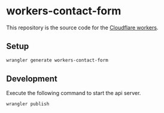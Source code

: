 # workers-contact-form

This repository is the source code for the [Cloudflare workers](https://www.cloudflare.com/ja-jp/products/workers-kv/).

## Setup

```bash
wrangler generate workers-contact-form
```

## Development

Execute the following command to start the api server.

```bash
wrangler publish
```
